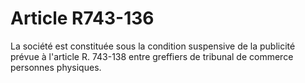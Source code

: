 # Article R743-136

<p>La société est constituée sous la condition suspensive de la publicité prévue à l'article R. 743-138 entre greffiers de tribunal de commerce personnes physiques.</p>